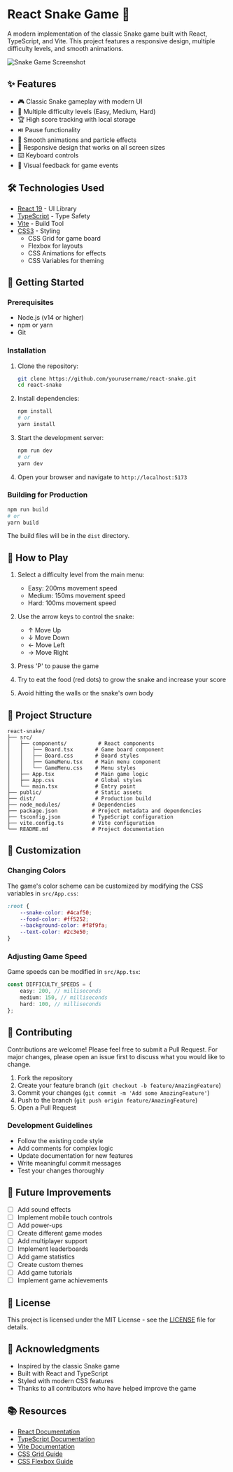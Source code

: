 # React Snake Game 🐍

A modern implementation of the classic Snake game built with React, TypeScript, and Vite. This project features a responsive design, multiple difficulty levels, and smooth animations.

![Snake Game Screenshot](screenshot.png)

## ✨ Features

- 🎮 Classic Snake gameplay with modern UI
- 🎯 Multiple difficulty levels (Easy, Medium, Hard)
- 🏆 High score tracking with local storage
- ⏯️ Pause functionality
- 🎨 Smooth animations and particle effects
- 📱 Responsive design that works on all screen sizes
- ⌨️ Keyboard controls
- 🎯 Visual feedback for game events

## 🛠️ Technologies Used

- [React 19](https://reactjs.org/) - UI Library
- [TypeScript](https://www.typescriptlang.org/) - Type Safety
- [Vite](https://vitejs.dev/) - Build Tool
- [CSS3](https://developer.mozilla.org/en-US/docs/Web/CSS) - Styling
  - CSS Grid for game board
  - Flexbox for layouts
  - CSS Animations for effects
  - CSS Variables for theming

## 🚀 Getting Started

### Prerequisites

- Node.js (v14 or higher)
- npm or yarn
- Git

### Installation

1. Clone the repository:

   ```bash
   git clone https://github.com/yourusername/react-snake.git
   cd react-snake
   ```

2. Install dependencies:

   ```bash
   npm install
   # or
   yarn install
   ```

3. Start the development server:

   ```bash
   npm run dev
   # or
   yarn dev
   ```

4. Open your browser and navigate to `http://localhost:5173`

### Building for Production

```bash
npm run build
# or
yarn build
```

The build files will be in the `dist` directory.

## 🎯 How to Play

1. Select a difficulty level from the main menu:

   - Easy: 200ms movement speed
   - Medium: 150ms movement speed
   - Hard: 100ms movement speed

2. Use the arrow keys to control the snake:

   - ↑ Move Up
   - ↓ Move Down
   - ← Move Left
   - → Move Right

3. Press 'P' to pause the game

4. Try to eat the food (red dots) to grow the snake and increase your score

5. Avoid hitting the walls or the snake's own body

## 📁 Project Structure

```
react-snake/
├── src/
│   ├── components/          # React components
│   │   ├── Board.tsx       # Game board component
│   │   ├── Board.css       # Board styles
│   │   ├── GameMenu.tsx    # Main menu component
│   │   └── GameMenu.css    # Menu styles
│   ├── App.tsx             # Main game logic
│   ├── App.css             # Global styles
│   └── main.tsx            # Entry point
├── public/                 # Static assets
├── dist/                   # Production build
├── node_modules/          # Dependencies
├── package.json           # Project metadata and dependencies
├── tsconfig.json          # TypeScript configuration
├── vite.config.ts         # Vite configuration
└── README.md              # Project documentation
```

## 🎨 Customization

### Changing Colors

The game's color scheme can be customized by modifying the CSS variables in `src/App.css`:

```css
:root {
	--snake-color: #4caf50;
	--food-color: #ff5252;
	--background-color: #f8f9fa;
	--text-color: #2c3e50;
}
```

### Adjusting Game Speed

Game speeds can be modified in `src/App.tsx`:

```typescript
const DIFFICULTY_SPEEDS = {
	easy: 200, // milliseconds
	medium: 150, // milliseconds
	hard: 100, // milliseconds
};
```

## 🤝 Contributing

Contributions are welcome! Please feel free to submit a Pull Request. For major changes, please open an issue first to discuss what you would like to change.

1. Fork the repository
2. Create your feature branch (`git checkout -b feature/AmazingFeature`)
3. Commit your changes (`git commit -m 'Add some AmazingFeature'`)
4. Push to the branch (`git push origin feature/AmazingFeature`)
5. Open a Pull Request

### Development Guidelines

- Follow the existing code style
- Add comments for complex logic
- Update documentation for new features
- Write meaningful commit messages
- Test your changes thoroughly

## 📝 Future Improvements

- [ ] Add sound effects
- [ ] Implement mobile touch controls
- [ ] Add power-ups
- [ ] Create different game modes
- [ ] Add multiplayer support
- [ ] Implement leaderboards
- [ ] Add game statistics
- [ ] Create custom themes
- [ ] Add game tutorials
- [ ] Implement game achievements

## 📄 License

This project is licensed under the MIT License - see the [LICENSE](LICENSE) file for details.

## 🙏 Acknowledgments

- Inspired by the classic Snake game
- Built with React and TypeScript
- Styled with modern CSS features
- Thanks to all contributors who have helped improve the game

## 📚 Resources

- [React Documentation](https://reactjs.org/docs/getting-started.html)
- [TypeScript Documentation](https://www.typescriptlang.org/docs/)
- [Vite Documentation](https://vitejs.dev/guide/)
- [CSS Grid Guide](https://css-tricks.com/snippets/css/complete-guide-grid/)
- [CSS Flexbox Guide](https://css-tricks.com/snippets/css/a-guide-to-flexbox/)
